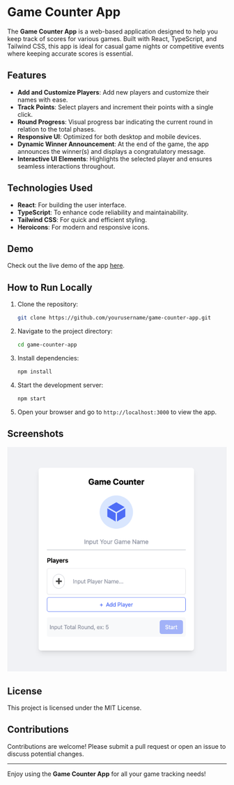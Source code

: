 # Game Counter App

The **Game Counter App** is a web-based application designed to help you keep track of scores for various games. Built with React, TypeScript, and Tailwind CSS, this app is ideal for casual game nights or competitive events where keeping accurate scores is essential.

## Features

- **Add and Customize Players**: Add new players and customize their names with ease.
- **Track Points**: Select players and increment their points with a single click.
- **Round Progress**: Visual progress bar indicating the current round in relation to the total phases.
- **Responsive UI**: Optimized for both desktop and mobile devices.
- **Dynamic Winner Announcement**: At the end of the game, the app announces the winner(s) and displays a congratulatory message.
- **Interactive UI Elements**: Highlights the selected player and ensures seamless interactions throughout.

## Technologies Used

- **React**: For building the user interface.
- **TypeScript**: To enhance code reliability and maintainability.
- **Tailwind CSS**: For quick and efficient styling.
- **Heroicons**: For modern and responsive icons.

## Demo

Check out the live demo of the app [here](https://game-counter-phi.vercel.app).

## How to Run Locally

1. Clone the repository:
   ```bash
   git clone https://github.com/yourusername/game-counter-app.git
   ```
2. Navigate to the project directory:
   ```bash
   cd game-counter-app
   ```
3. Install dependencies:
   ```bash
   npm install
   ```
4. Start the development server:
   ```bash
   npm start
   ```
5. Open your browser and go to `http://localhost:3000` to view the app.

## Screenshots

![Screenshot of the Game Counter App](./Screenshot-Game-Counter.png)

## License

This project is licensed under the MIT License.

## Contributions

Contributions are welcome! Please submit a pull request or open an issue to discuss potential changes.

---

Enjoy using the **Game Counter App** for all your game tracking needs!
